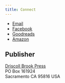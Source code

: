 ```yaml
---
title: Connect
---
```


- [Email](mailto:dale@dalehartleyemery.com)
- [Facebook](http://facebook.com/dalehartleyemery/)
- [Goodreads](https://www.goodreads.com/dalehartleyemery)
- [Amazon](https://amazon.com/author/dalehartleyemery)

## Publisher

[Driscoll Brook Press](http://DriscollBrookPress.com)  
PO Box 161924  
Sacramento CA 95816 USA
